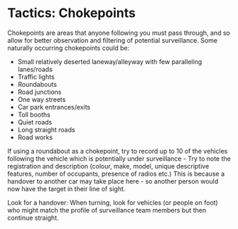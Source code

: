 [Title]: # (Тактика: Chokepoints)
[Order]: # (21)

# Tactics: Chokepoints

Chokepoints are areas that anyone following you must pass through, and so allow for better observation and filtering of potential surveillance. Some naturally occurring chokepoints could be:

*   Small relatively deserted laneway/alleyway with few paralleling lanes/roads
*   Traffic lights
*   Roundabouts
*   Road junctions
*   One way streets
*   Car park entrances/exits
*   Toll booths
*   Quiet roads
*   Long straight roads
*   Road works

If using a roundabout as a chokepoint, try to record up to 10 of the vehicles following the vehicle which is potentially under surveillance  - Try to note the registration and description (colour, make, model, unique descriptive features, number of occupants, presence of radios etc.) This is because a handover to another car may take place here - so another person would now have the target in their line of sight. 

Look for a handover: When turning, look for vehicles (or people on foot) who might match the profile of surveillance team members but then continue straight.